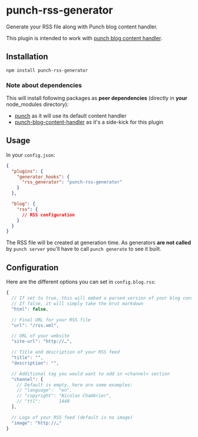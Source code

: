 punch-rss-generator
===================

Generate your RSS file along with Punch blog content handler.

This plugin is intended to work with [punch blog content handler](https://github.com/laktek/punch-blog-content-handler).

## Installation

```
npm install punch-rss-generator
```

### Note about dependencies

This will install following packages as **peer dependencies** (directly in **your** node_modules directory):

* [punch](https://github.com/laktek/punch) as it will use its default content handler
* [punch-blog-content-handler](https://github.com/laktek/punch-blog-content-handler) as it's a side-kick for this plugin

## Usage

In your `config.json`:

```json
{
  "plugins": {
    "generator_hooks": {
      "rss_generator": "punch-rss-generator"
    }
  },

  "blog": {
    "rss": {
      // RSS configuration
    }
  }
}
```

The RSS file will be created at generation time. As generators **are not called** by `punch server` you'll have to call `punch generate` to see it built.

## Configuration

Here are the different options you can set in `config.blog.rss`:

```javascript
{
  // If set to true, this will embed a parsed version of your blog contents
  // If false, it will simply take the brut markdown
  "html": false,

  // Final URL for your RSS file
  "url": "/rss.xml",

  // URL of your website
  "site-url": "http://…",

  // Title and description of your RSS feed
  "title": "",
  "description": "",

  // Additional tag you would want to add in <channel> section
  "channel": {
    // Default is empty, here are some examples:
    // "language":  "en",
    // "copyright": "Nicolas Chambrier",
    // "ttl":       1440
  ],

  // Logo of your RSS feed (default is no image)
  "image": "http://…"
}
```
